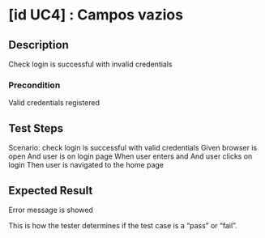 # [id UC4] : Campos vazios

## Description

Check login is successful with invalid credentials

### Precondition

Valid credentials registered

## Test Steps

  Scenario: check login is successful with valid credentials
    Given browser is open
    And user is on login page
    When user enters <email> and <password>
    And user clicks on login 
    Then user is navigated to the home page

## Expected Result

Error message is showed

This is how the tester determines if the test case is a “pass” or “fail”.

